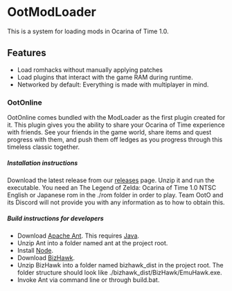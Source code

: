 # OotModLoader

This is a system for loading mods in Ocarina of Time 1.0.

## Features
- Load romhacks without manually applying patches
- Load plugins that interact with the game RAM during runtime.
- Networked by default: Everything is made with multiplayer in mind.

### OotOnline
OotOnline comes bundled with the ModLoader as the first plugin created for it. This plugin gives you the ability to share your Ocarina of Time experience with friends. See your friends in the game world, share items and quest progress with them, and push them off ledges as you progress through this timeless classic together.

##### Installation instructions
Download the latest release from our [releases](https://github.com/hylian-modding/OotModLoader/releases "releases") page. Unzip it and run the executable. You need an The Legend of Zelda: Ocarina of Time 1.0 NTSC English or Japanese rom in the ./rom folder in order to play. Team OotO and its Discord will not provide you with any information as to how to obtain this.

##### Build instructions for developers
- Download [Apache Ant](https://ant.apache.org/ "Apache Ant"). This requires [Java](https://www.java.com/en/ "Java").
- Unzip Ant into a folder named ant at the project root.
- Install [Node](https://nodejs.org/en/ "Node").
- Download [BizHawk](http://tasvideos.org/BizHawk/ReleaseHistory.html "BizHawk").
- Unzip BizHawk into a folder named bizhawk_dist in the project root. The folder structure should look like ./bizhawk_dist/BizHawk/EmuHawk.exe.
- Invoke Ant via command line or through build.bat.